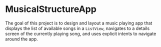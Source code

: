 # MusicalStructureApp
The goal of this project is to design and layout a music playing app that displays the list of 
available songs in a `ListView`, navigates to a details screen of the
currently playing song, and uses explicit intents to navigate around the app.
